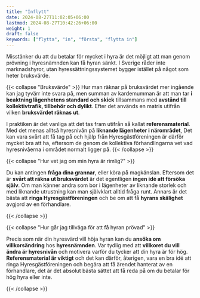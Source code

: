 ```yaml
---
title: "Inflytt"
date: 2024-08-27T11:02:05+06:00
lastmod: 2024-08-27T10:42:26+06:00
weight: 1
draft: false
keywords: ["flytta", "in", "första", "flytta in"]
---
```

Misstänker du att du betalar för mycket i hyra är det möjligt att man genom prövning i hyresnämnden kan få hyran sänkt. I Sverige råder inte marknadshyror, utan hyressättningssystemet bygger istället på något som heter bruksvärde.

{{< collapse "Bruksvärde" >}}
Hur man räknar på bruksvärdet mer ingående kan jag tyvärr inte svara på, men summan av kardemumman är att man tar **i beaktning lägenhetens standard och skick** tillsammans med **avstånd till kollektivtrafik, tillbehör och dylikt**. Efter det används en matris utifrån vilken **bruksvärdet räknas ut**.

I praktiken är det vanliga att det tas fram utifrån så kallat **referensmaterial**. Med det menas alltså hyresnivån på **liknande lägenheter i närområdet**, Det kan vara svårt att få tag på och hjälp från Hyresgästföreningen är därför mycket bra att ha, eftersom de genom de kollektiva förhandlingarna vet vad hyresnivåerna i området normalt ligger på.
{{< /collapse >}}

{{< collapse "Hur vet jag om min hyra är rimlig?" >}}

Du kan antingen **fråga dina grannar**, eller köra på magkänslan. Eftersom det är **svårt att räkna ut bruksvärdet** är det egentligen **ingen idé att försöka själv**. Om man känner andra som bor i lägenheter av liknande storlek och med liknande utrustning kan man självklart alltid fråga runt. Annars är det bästa att **ringa Hyresgästföreningen** och be om att få **hyrans skälighet** avgjord av en förhandlare.

{{< /collapse >}}

{{< collapse "Hur går jag tillväga för att få hyran prövad" >}}

Precis som när din hyresvärd vill höja hyran kan du **ansöka om villkorsändring** hos **hyresnämnden**. Var tydlig med att **villkoret du vill ändra är hyresnivån** och motivera varför du tycker att din hyra är för hög. **Referensmaterial är viktigt** och det kan därför, återigen, vara en bra idé att ringa Hyresgästföreningen och begära att få ärendet hanterat av en förhandlare, det är det absolut bästa sättet att få reda på om du betalar för hög hyra eller inte.

{{< /collapse >}}
